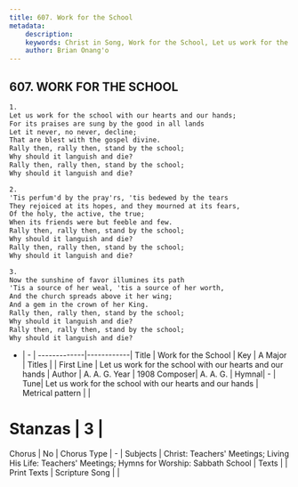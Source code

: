 ```yaml
---
title: 607. Work for the School
metadata:
    description: 
    keywords: Christ in Song, Work for the School, Let us work for the school with our hearts and our hands, 
    author: Brian Onang'o
---
```



## 607. WORK FOR THE SCHOOL

```txt
1.
Let us work for the school with our hearts and our hands;
For its praises are sung by the good in all lands
Let it never, no never, decline;
That are blest with the gospel divine.
Rally then, rally then, stand by the school;
Why should it languish and die?
Rally then, rally then, stand by the school;
Why should it languish and die?

2.
'Tis perfum'd by the pray'rs, 'tis bedewed by the tears
They rejoiced at its hopes, and they mourned at its fears,
Of the holy, the active, the true;
When its friends were but feeble and few.
Rally then, rally then, stand by the school;
Why should it languish and die?
Rally then, rally then, stand by the school;
Why should it languish and die?

3.
Now the sunshine of favor illumines its path
'Tis a source of her weal, 'tis a source of her worth,
And the church spreads above it her wing;
And a gem in the crown of her King.
Rally then, rally then, stand by the school;
Why should it languish and die?
Rally then, rally then, stand by the school;
Why should it languish and die?
```

- |   -  |
-------------|------------|
Title | Work for the School |
Key | A Major |
Titles |  |
First Line | Let us work for the school with our hearts and our hands |
Author | A. A. G.
Year | 1908
Composer| A. A. G. |
Hymnal|  - |
Tune| Let us work for the school with our hearts and our hands |
Metrical pattern | |
# Stanzas | 3 |
Chorus | No |
Chorus Type | - |
Subjects | Christ: Teachers' Meetings; Living His Life: Teachers' Meetings; Hymns for Worship: Sabbath School |
Texts |  |
Print Texts | 
Scripture Song |  |
  
